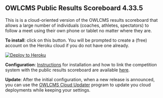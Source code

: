 ## OWLCMS Public Results Scoreboard 4.33.5

This is is a cloud-oriented version of the OWLCMS results scoreboard that allows a large number of individuals (coaches, athletes, spectators) to follow a meet using their own phone or tablet no matter where they are.

**To install**: click on this button.  You will be prompted to create a (free) account on the Heroku cloud if you do not have one already.  

[![Deploy to Heroku](https://www.herokucdn.com/deploy/button.png)](https://heroku.com/deploy?template=https://github.com/owlcms/publicresults-heroku/tree/4.33.5)

**Configuration**: [Instructions](https://owlcms.github.io/owlcms4/#/Remote) for installation and how to link the competition system with the public results scoreboard are available [here](https://jflamy-dev.github.io/owlcms4-prerelease/#/Remote).

**Update**: After the initial configuration, when a new release is announced, you can use the [OWLCMS Cloud Updater](https://github.com/owlcms/owlcms4-heroku-updater/) program to update you cloud deployments while keeping your settings.